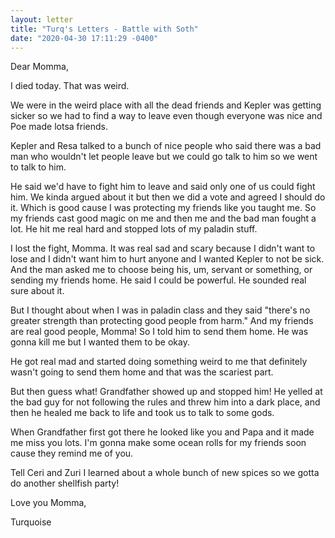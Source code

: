 ```yaml
---
layout: letter
title: "Turq's Letters - Battle with Soth"
date: "2020-04-30 17:11:29 -0400"
---
```


Dear Momma,

I died today. That was weird.

We were in the weird place with all the dead friends and Kepler was getting sicker so we had to find a way to leave even though everyone was nice and Poe made lotsa friends.

Kepler and Resa talked to a bunch of nice people who said there was a bad man who wouldn't let people leave but we could go talk to him so we went to talk to him.

He said we'd have to fight him to leave and said only one of us could fight him. We kinda argued about it but then we did a vote and agreed I should do it. Which is good cause I was protecting my friends like you taught me. So my friends cast good magic on me and then me and the bad man fought a lot. He hit me real hard and stopped lots of my paladin stuff.

I lost the fight, Momma. It was real sad and scary because I didn't want to lose and I didn't want him to hurt anyone and I wanted Kepler to not be sick. And the man asked me to choose being his, um, servant or something, or sending my friends home. He said I could be powerful. He sounded real sure about it.

But I thought about when I was in paladin class and they said "there's no greater strength than protecting good people from harm." And my friends are real good people, Momma! So I told him to send them home. He was gonna kill me but I wanted them to be okay.

He got real mad and started doing something weird to me that definitely wasn't going to send them home and that was the scariest part.

But then guess what! Grandfather showed up and stopped him! He yelled at the bad guy for not following the rules and threw him into a dark place, and then he healed me back to life and took us to talk to some gods.

When Grandfather first got there he looked like you and Papa and it made me miss you lots. I'm gonna make some ocean rolls for my friends soon cause they remind me of you.

Tell Ceri and Zuri I learned about a whole bunch of new spices so we gotta do another shellfish party!

Love you Momma,

Turquoise
